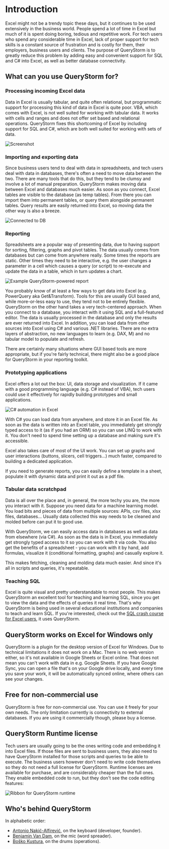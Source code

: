 # Introduction

Excel might not be a trendy topic these days, but it continues to be used extensively in the business world. People spend a lot of time in Excel but much of it is spent doing boring, tedious and repetitive work. For tech users who spend any considerable time in Excel, lack of proper support for tech skills is a constant source of frustration and is costly for them, their employers, business users and clients. The purpose of QueryStorm is to greatly reduce this problem by adding easy and convenient support for SQL and C# into Excel, as well as better database connectivity.

## What can you use QueryStorm for?

### Processing incoming Excel data
Data in Excel is usually tabular, and quite often relational, but programmatic support for processing this kind of data in Excel is quite poor. VBA, which comes with Excel, is not well suited for working with tabular data. It works with cells and ranges and does not offer set based and relational operations. QueryStorm fixes this shortcoming of Excel by including support for SQL and C#, which are both well suited for working with sets of data.

![Screenshot](https://i.imgur.com/TyDNgMP.png)

### Importing and exporting data

Since business users tend to deal with data in spreadsheets, and tech users deal with data in databases, there's often a need to move data between the two. There are many tools that do this, but they tend to be clumsy and involve a lot of manual preparation. QueryStorm makes moving data between Excel and databases much easier. As soon as you connect, Excel tables are visible to the database (as temp tables). From there you can import them into permanent tables, or query them alongside permanent tables. Query results are easily returned into Excel, so moving data the other way is also a breeze.

![Connected to DB](https://i.imgur.com/3Fqom4n.png)

### Reporting
Spreadsheets are a popular way of presenting data, due to having support for sorting, filtering, graphs and pivot tables. The data usually comes from databases but can come from anywhere really. Some times the reports are static. Other times they need to be interactive, e.g. the user changes a parameter in a cell which causes a query (or script) to re-execute and update the data in a table, which in turn updates a chart.

![Example QueryStorm-powered report](https://www.querystorm.com/downloads/images/exappgif.gif "Example QueryStorm-powered report")

You probably know of at least a few ways to get data into Excel (e.g. PowerQuery aka Get&Transform). Tools for this are usually GUI based and, while more-or-less easy to use, they tend not to be entirely flexible. QueryStorm on the other hand takes a very tech-centered approach. When you connect to a database, you interact with it using SQL and a full-featured editor. The data is usually processed in the database and only the results are ever returned into Excel. In addition, you can load data from other sources into Excel using C# and various .NET libraries. There are no extra layers of abstraction, no new languages to learn (e.g. DAX, M) and no tabular model to populate and refresh. 

There are certainly many situations where GUI based tools are more appropriate, but if you're fairly technical, there might also be a good place for QueryStorm in your reporting toolkit.

### Prototyping applications
Excel offers a lot out the box: UI, data storage and visualization. If it came with a good programming language (e.g. C# instead of VBA), tech users could use it effectively for rapidly building prototypes and small applications. 

![C# automation in Excel](https://i.imgur.com/HIPI5Gu.png)

With C# you can load data from anywhere, and store it in an Excel file. As soon as the data is written into an Excel table, you immediately get strongly typed access to it (as if you had an ORM) so you can use LINQ to work with it. You don't need to spend time setting up a database and making sure it's accessible.

Excel also takes care of most of the UI work. You can set up graphs and user interactions (buttons, slicers, cell triggers...) much faster, compared to building a dedicated application. 

If you need to generate reports, you can easily define a template in a sheet, populate it with dynamic data and print it out as a pdf file. 
 
### Tabular data scratchpad
Data is all over the place and, in general, the more techy you are, the more you interact with it. Suppose you need data for a machine learning model. You load bits and pieces of data from multiple sources: APIs, csv files, xlsx files, databases... Usually data collected this way needs to be cleaned and molded before can put it to good use. 

With QueryStorm, we can easily access data in databases as well as data from elsewhere (via C#). As soon as the data is in Excel, you immediately get strongly typed access to it so you can work with it via code. You also get the benefits of a spreadsheet - you can work with it by hand, add formulas, visualize it (conditional formatting, graphs) and casually explore it.

This makes fetching, cleaning and molding data much easier. And since it's all in scripts and queries, it's repeatable. 

### Teaching SQL
Excel is quite visual and pretty understandable to most people. This makes QueryStorm an excellent tool for teaching and learning SQL, since you get to view the data and the effects of queries it real time. That's why QueryStorm is being used in several educational institutions and companies to teach and learn SQL. If you're interested, check out the [SQL crash course for Excel users](https://www.udemy.com/sql-fundamentals-for-excel-users/learn/v4/overview "SQL fundamentals for excel users"), it uses QueryStorm. 

## QueryStorm works on Excel for Windows only
QueryStorm is a plugin for the desktop version of Excel for Windows. Due to technical limitations it does not work on a Mac. There is no web version either, so it's not available in Google Sheets or Excel online. That does not mean you can't work with data in e.g. Google Sheets. If you have Google Sync, you can open a file that's on your Google drive locally, and every time you save your work, it will be automatically synced online, where others can see your changes.


## Free for non-commercial use
QueryStorm is free for non-commercial use. You can use it freely for your own needs. The only limitation currently is connectivity to external databases. If you are using it commercially though, please buy a license.

## QueryStorm Runtime license
Tech users are usually going to be the ones writing code and embedding it into Excel files. If those files are sent to business users, they also need to have QueryStorm installed for those scripts and queries to be able to execute. The business users however don't need to write code themselves so they do not need a full license for QueryStorm. Runtime licenses are available for purchase, and are considerably cheaper than the full ones. They enable embedded code to run, but they don't see the code editing features:

![Ribbon for QueryStorm runtime](https://www.querystorm.com/downloads/images/runtime_ribbon.png)

## Who's behind QueryStorm

In alphabetic order:

- [Antonio Nakić-Alfirević](https://www.linkedin.com/in/anakic), on the keyboard (developer, founder).
- [Benjamin Van Dam](https://www.linkedin.com/in/benjamin-van-dam-992237b9/), on the mic (word spreader).
- [Boško Kustura](https://www.linkedin.com/in/bo%C5%A1ko-kustura-9b16102/), on the drums (operations).


